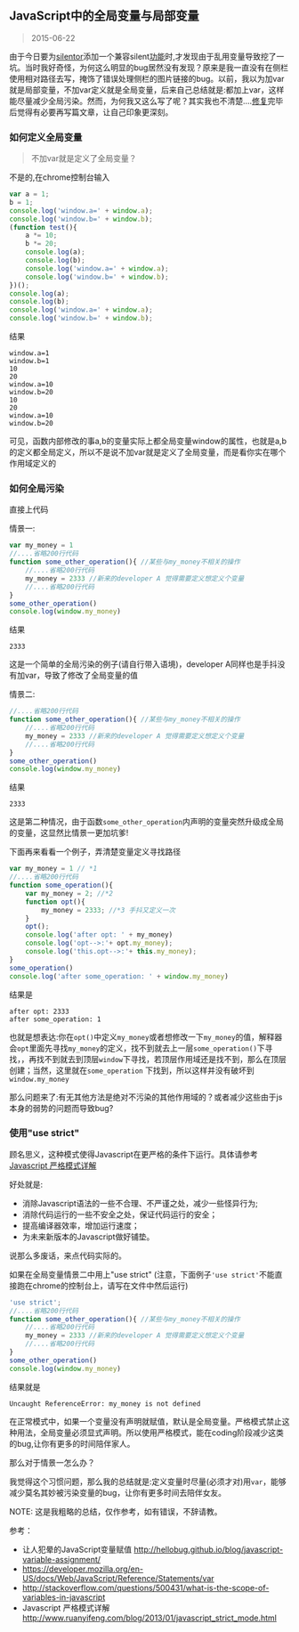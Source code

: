 JavaScript中的全局变量与局部变量
-----------
> 2015-06-22

由于今日要为[silentor](https://github.com/Jayin/silentor)添加一个兼容silent[功能](https://github.com/Jayin/silentor/issues/9)时,才发现由于乱用变量导致挖了一坑。当时我好奇怪，为何这么明显的bug居然没有发现？原来是我一直没有在侧栏
使用相对路径去写，掩饰了错误处理侧栏的图片链接的bug。以前，我以为加var就是局部变量，不加var定义就是全局变量，后来自己总结就是:都加上var，这样能尽量减少全局污染。然而，为何我又这么写了呢？其实我也不清楚....[修复](https://github.com/Jayin/silentor/commit/7fa3dc6a2523dba1111a15a12aa698cf8585d070)完毕后觉得有必要再写篇文章，让自己印象更深刻。

### 如何定义全局变量

>不加var就是定义了全局变量？

不是的,在chrome控制台输入

```javascript
var a = 1;
b = 1;
console.log('window.a=' + window.a);
console.log('window.b=' + window.b);
(function test(){
    a *= 10;
    b *= 20;
    console.log(a);
    console.log(b);
    console.log('window.a=' + window.a);
    console.log('window.b=' + window.b);
})();
console.log(a);
console.log(b);
console.log('window.a=' + window.a);
console.log('window.b=' + window.b);
```

结果
```
window.a=1
window.b=1
10
20
window.a=10
window.b=20
10
20
window.a=10
window.b=20
```

可见，函数内部修改的事a,b的变量实际上都全局变量window的属性，也就是a,b的定义都全局定义，所以不是说不加var就是定义了全局变量，而是看你实在哪个作用域定义的

### 如何全局污染


直接上代码

情景一:

```javascript
var my_money = 1
//....省略200行代码
function some_other_operation(){ //某些与my_money不相关的操作
    //....省略200行代码
    my_money = 2333 //新来的developer A 觉得需要定义想定义个变量
    //....省略200行代码
}
some_other_operation()
console.log(window.my_money)
```

结果
```
2333
```

这是一个简单的全局污染的例子(请自行带入语境)，developer A同样也是手抖没有加var，导致了修改了全局变量的值

情景二:

```javascript
//....省略200行代码
function some_other_operation(){ //某些与my_money不相关的操作
    //....省略200行代码
    my_money = 2333 //新来的developer A 觉得需要定义想定义个变量
    //....省略200行代码
}
some_other_operation()
console.log(window.my_money)
```

结果
```
2333
```

这是第二种情况，由于函数`some_other_operation`内声明的变量突然升级成全局的变量，这显然比情景一更加坑爹!

下面再来看看一个例子，弄清楚变量定义寻找路径

```javascript
var my_money = 1 // *1
//....省略200行代码
function some_operation(){
    var my_money = 2; //*2
    function opt(){
        my_money = 2333; //*3 手抖又定义一次
    }
    opt();
    console.log('after opt: ' + my_money)
    console.log('opt-->:'+ opt.my_money);
    console.log('this.opt-->:'+ this.my_money);
}
some_operation()
console.log('after some_operation: ' + window.my_money)
```

结果是

```
after opt: 2333
after some_operation: 1
```

也就是想表达:你在`opt()`中定义`my_money`或者想修改一下`my_money`的值，解释器会`opt`里面先寻找`my_money`的定义，找不到就去上一层`some_operation()`下寻找，，再找不到就去到顶层`window`下寻找，若顶层作用域还是找不到，那么在顶层创建；当然，这里就在`some_operation` 下找到，所以这样并没有破坏到`window.my_money`

那么问题来了:有无其他方法是绝对不污染的其他作用域的？或者减少这些由于js本身的弱势的问题而导致bug?

### 使用"use strict"

顾名思义，这种模式使得Javascript在更严格的条件下运行。具体请参考[Javascript 严格模式详解](http://www.ruanyifeng.com/blog/2013/01/javascript_strict_mode.html)

好处就是:

- 消除Javascript语法的一些不合理、不严谨之处，减少一些怪异行为;
- 消除代码运行的一些不安全之处，保证代码运行的安全；
- 提高编译器效率，增加运行速度；
- 为未来新版本的Javascript做好铺垫。

说那么多废话，来点代码实际的。

如果在全局变量情景二中用上"use strict" (注意，下面例子`'use strict'`不能直接跑在chrome的控制台上，请写在文件中然后运行)

```javascript
'use strict';
//....省略200行代码
function some_other_operation(){ //某些与my_money不相关的操作
    //....省略200行代码
    my_money = 2333 //新来的developer A 觉得需要定义想定义个变量
    //....省略200行代码
}
some_other_operation()
console.log(window.my_money)
```

结果就是

```
Uncaught ReferenceError: my_money is not defined
```

在正常模式中，如果一个变量没有声明就赋值，默认是全局变量。严格模式禁止这种用法，全局变量必须显式声明。所以使用严格模式，能在coding阶段减少这类的bug,让你有更多的时间陪伴家人。

那么对于情景一怎么办？

我觉得这个习惯问题，那么我的总结就是:定义变量时尽量(必须才对)用`var`，能够减少莫名其妙被污染变量的bug，让你有更多时间去陪伴女友。

NOTE: 这是我粗略的总结，仅作参考，如有错误，不辞请教。

参考：
*  让人犯晕的JavaScript变量赋值 http://hellobug.github.io/blog/javascript-variable-assignment/
* https://developer.mozilla.org/en-US/docs/Web/JavaScript/Reference/Statements/var
* http://stackoverflow.com/questions/500431/what-is-the-scope-of-variables-in-javascript
* Javascript 严格模式详解 http://www.ruanyifeng.com/blog/2013/01/javascript_strict_mode.html